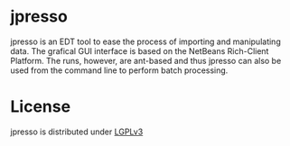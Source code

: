 jpresso
=======

jpresso is an EDT tool to ease the process of importing and manipulating data. The grafical GUI interface is based on the NetBeans Rich-Client Platform. The runs, however, are ant-based and thus jpresso can also be used from the command line to perform batch processing.

License
=======

jpresso is distributed under [LGPLv3](https://github.com/cismet/jpresso/blob/dev/LICENSE)
